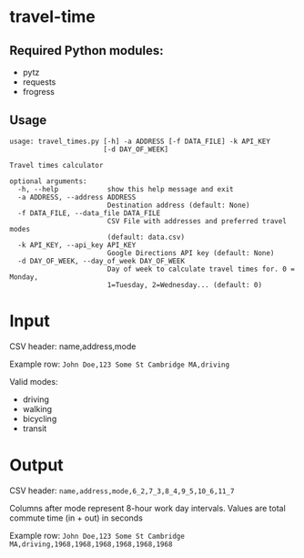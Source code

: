 # travel-time
## Required Python modules:
- pytz
- requests
- frogress

## Usage
```
usage: travel_times.py [-h] -a ADDRESS [-f DATA_FILE] -k API_KEY
                       [-d DAY_OF_WEEK]

Travel times calculator

optional arguments:
  -h, --help            show this help message and exit
  -a ADDRESS, --address ADDRESS
                        Destination address (default: None)
  -f DATA_FILE, --data_file DATA_FILE
                        CSV File with addresses and preferred travel modes
                        (default: data.csv)
  -k API_KEY, --api_key API_KEY
                        Google Directions API key (default: None)
  -d DAY_OF_WEEK, --day_of_week DAY_OF_WEEK
                        Day of week to calculate travel times for. 0 = Monday,
                        1=Tuesday, 2=Wednesday... (default: 0)
```

# Input
CSV header: name,address,mode

Example row: `John Doe,123 Some St Cambridge MA,driving`

Valid modes:
- driving
- walking
- bicycling
- transit

# Output
CSV header: `name,address,mode,6_2,7_3,8_4,9_5,10_6,11_7`

Columns after mode represent 8-hour work day intervals. Values are total commute time (in + out) in seconds

Example row: `John Doe,123 Some St Cambridge MA,driving,1968,1968,1968,1968,1968,1968`
